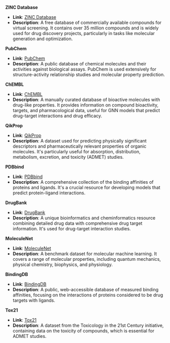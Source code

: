 **ZINC Database**
   - **Link**: [ZINC Database](https://zinc.docking.org/)
   - **Description**: A free database of commercially available compounds for virtual screening. It contains over 35 million compounds and is widely used for drug discovery projects, particularly in tasks like molecular generation and optimization.

**PubChem**
   - **Link**: [PubChem](https://pubchem.ncbi.nlm.nih.gov/)
   - **Description**: A public database of chemical molecules and their activities against biological assays. PubChem is used extensively for structure-activity relationship studies and molecular property prediction.

**ChEMBL**
   - **Link**: [ChEMBL](https://www.ebi.ac.uk/chembl/)
   - **Description**: A manually curated database of bioactive molecules with drug-like properties. It provides information on compound bioactivity, targets, and pharmacological data, useful for GNN models that predict drug-target interactions and drug efficacy.

**QikProp**
   - **Link**: [QikProp](https://www.schrodinger.com/products/qikprop)
   - **Description**: A dataset used for predicting physically significant descriptors and pharmaceutically relevant properties of organic molecules. It's particularly useful for absorption, distribution, metabolism, excretion, and toxicity (ADMET) studies.

**PDBbind**
   - **Link**: [PDBbind](http://www.pdbbind.org.cn/)
   - **Description**: A comprehensive collection of the binding affinities of proteins and ligands. It's a crucial resource for developing models that predict protein-ligand interactions.

**DrugBank**
   - **Link**: [DrugBank](https://www.drugbank.ca/)
   - **Description**: A unique bioinformatics and cheminformatics resource combining detailed drug data with comprehensive drug target information. It's used for drug-target interaction studies.

**MoleculeNet**
   - **Link**: [MoleculeNet](http://moleculenet.ai/)
   - **Description**: A benchmark dataset for molecular machine learning. It covers a range of molecular properties, including quantum mechanics, physical chemistry, biophysics, and physiology.

**BindingDB**
   - **Link**: [BindingDB](https://www.bindingdb.org/bind/index.jsp)
   - **Description**: A public, web-accessible database of measured binding affinities, focusing on the interactions of proteins considered to be drug targets with ligands.

**Tox21**
   - **Link**: [Tox21](https://tripod.nih.gov/tox21/challenge/)
   - **Description**: A dataset from the Toxicology in the 21st Century initiative, containing data on the toxicity of compounds, which is essential for ADMET studies.
